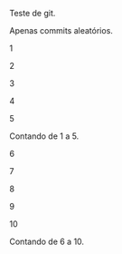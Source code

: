 Teste de git.

Apenas commits aleatórios.

1

2

3

4

5 

Contando de 1 a 5.

6

7

8

9

10

Contando de 6 a 10.
